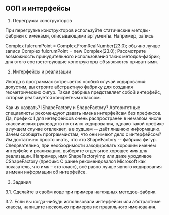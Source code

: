 ## ООП и интерфейсы

1. Перегрузка конструкторов

При перегрузке конструкторов используйте статические методы-фабрики с именами, описывающими аргументы.
Например, запись

Complex fulcrumPoint = Complex.FromRealNumber(23.0); 
обычно лучше записи
Complex fulcrumPoint = new Complex(23.0);
Рассмотрите возможность принудительного использования таких методов-фабрик; для этого соответствующие конструкторы объявляются приватными.

2. Интерфейсы и реализации

Иногда в программах встречается особый случай кодирования: допустим, вы строите абстрактную фабрику для создания геометрических фигур. Такая фабрика представляет собой интерфейс, который реализуется конкретным классом.

Как их назвать? IShapeFactory и ShapeFactory? Авторитетные специалисты рекомендуют давать имена интерфейсам без префиксов. Да, префикс I для интерфейсов очень распространён в немалом числе классических руководств по стилю кодирования, однако такой префикс в лучшем случае отвлекает, а в худшем -- даёт лишнюю информацию. Зачем сообщать программистам, что они имеют дело с интерфейсом? Им достаточно просто знать, что это ShapeFactory -- фабрика фигур. Следовательно, при необходимости закодировать хорошим именем интерфейс и реализацию, выберите отдельное хорошее имя для реализации. Например, имя ShapeFactoryImp или даже уродливое CShapeFactory (префикс C ранее рекомендовался Microsoft как показатель, что имя – это класс), всё равно лучше явного кодирования в имени информации об интерфейсе.

3. Задания

3.1. Сделайте в своём коде три примера наглядных методов-фабрик.

3.2. Если вы когда-нибудь использовали интерфейсы или абстрактные классы, напишите несколько примеров их правильного именования.